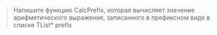 >Напишите функцию CalcPrefix, которая вычисляет значение арифметического выражения, записанного в префиксном виде в списке TList* prefix